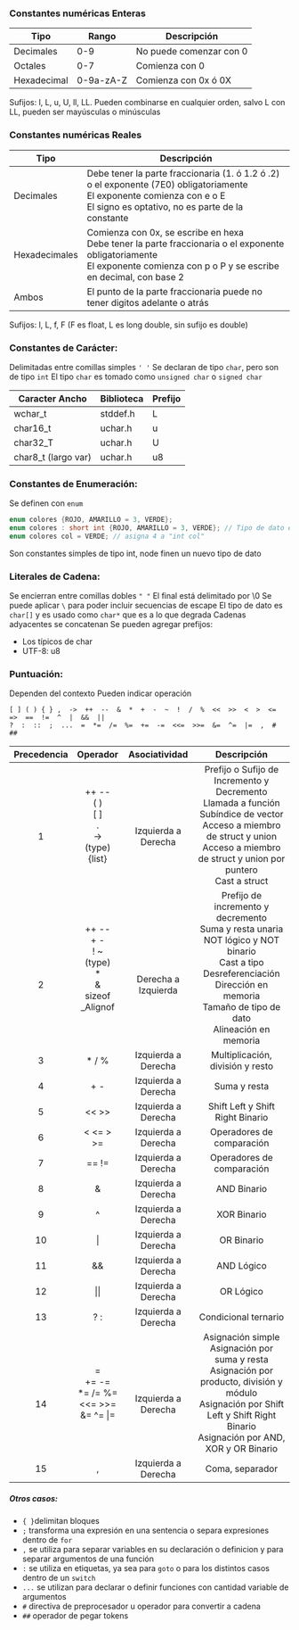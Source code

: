 ### Constantes numéricas Enteras

| Tipo        | Rango     | Descripción             |
| ----------- | --------- | ----------------------- |
| Decimales   | 0-9       | No puede comenzar con 0 |
| Octales     | 0-7       | Comienza con 0          |
| Hexadecimal | 0-9a-zA-Z | Comienza con 0x ó 0X    |
Sufijos: l, L, u, U, ll, LL. Pueden combinarse en cualquier orden, salvo L con LL, pueden ser mayúsculas o minúsculas

### Constantes numéricas Reales

| Tipo          | Descripción                                                                                                                                                                    |
| ------------- | ------------------------------------------------------------------------------------------------------------------------------------------------------------------------------ |
| Decimales     | Debe tener la parte fraccionaria (1. ó 1.2 ó .2) o el exponente (7E0) obligatoriamente<br>El exponente comienza con e o E<br>El signo es optativo, no es parte de la constante |
| Hexadecimales | Comienza con 0x, se escribe en hexa<br>Debe tener la parte fraccionaria o el exponente obligatoriamente<br>El exponente comienza con p o P y se escribe en decimal, con base 2 |
| Ambos         | El punto de la parte fraccionaria puede no tener digitos adelante o atrás                                                                                                      |
Sufijos: l, L, f, F (F es float, L es long double, sin sufijo es double)

### Constantes de Carácter:
Delimitadas entre comillas simples `' '`
Se declaran de tipo `char`, pero son de tipo `int`
El tipo `char` es tomado como `unsigned char` o `signed char` 

| Caracter Ancho      | Biblioteca | Prefijo |
| ------------------- | ---------- | ------- |
| wchar_t             | stddef.h   | L       |
| char16_t            | uchar.h    | u       |
| char32_T            | uchar.h    | U       |
| char8_t (largo var) | uchar.h    | u8      |

### Constantes de Enumeración:
Se definen con `enum`
```c
enum colores {ROJO, AMARILLO = 3, VERDE};
enum colores : short int {ROJO, AMARILLO = 3, VERDE}; // Tipo de dato explicito en C23
enum colores col = VERDE; // asigna 4 a "int col"
```
Son constantes simples de tipo int, node finen un nuevo tipo de dato

### Literales de Cadena:
Se encierran entre comillas dobles `" "`
El final está delimitado por  \\0
Se puede aplicar `\` para poder incluir secuencias de escape
El tipo de dato es `char[]` y es usado como `char*` que es a lo que degrada
Cadenas adyacentes se concatenan
Se pueden agregar prefijos:
- Los típicos de char
- UTF-8: u8

### Puntuación:
Dependen del contexto
Pueden indicar operación
```  
[ ] ( ) { } ,  ->  ++  --  &  *  +  -  ~  !  /  %  <<  >>  <  >  <=  =>  ==  !=  ^  |  &&  ||
?  :  ::  ;  ...  =  *=  /=  %=  +=  -=  <<=  >>=  &=  ^=  |=  ,  #  ##
```

|  Precedencia  |                              Operador                              |          Asociatividad          |                                                                                             Descripción                                                                                              |
| :-----------: | :----------------------------------------------------------------: | :-----------------------------: | :--------------------------------------------------------------------------------------------------------------------------------------------------------------------------------------------------: |
|   <br><br>1   |          ++  --<br>( )<br>\[ ]<br>.<br>-><br>(type){list}          |   <br><br>Izquierda a Derecha   |   Prefijo o Sufijo de Incremento y Decremento<br>Llamada a función<br>Subíndice de vector<br>Acceso a miembro de struct y union<br>Acceso a miembro de struct y union por puntero<br>Cast a struct   |
| <br><br><br>2 | ++  --<br>+  -<br>!  ~<br>(type)<br>\*<br>&<br>sizeof<br>\_Alignof | <br><br><br>Derecha a Izquierda | Prefijo de incremento y decremento<br>Suma y resta unaria<br>NOT lógico y NOT binario<br>Cast a tipo<br>Desreferenciación<br>Dirección en memoria<br>Tamaño de tipo de dato<br>Alineación en memoria |
|       3       |                              *  /  %                               |       Izquierda a Derecha       |                                                                                   Multiplicación, división y resto                                                                                   |
|       4       |                                +  -                                |       Izquierda a Derecha       |                                                                                             Suma y resta                                                                                             |
|       5       |                               <<  >>                               |       Izquierda a Derecha       |                                                                                   Shift Left y Shift Right Binario                                                                                   |
|       6       |                            <  <=  >  >=                            |       Izquierda a Derecha       |                                                                                      Operadores de comparación                                                                                       |
|       7       |                               ==  !=                               |       Izquierda a Derecha       |                                                                                      Operadores de comparación                                                                                       |
|       8       |                                 &                                  |       Izquierda a Derecha       |                                                                                             AND Binario                                                                                              |
|       9       |                                 ^                                  |       Izquierda a Derecha       |                                                                                             XOR Binario                                                                                              |
|      10       |                                 \|                                 |       Izquierda a Derecha       |                                                                                              OR Binario                                                                                              |
|      11       |                                 &&                                 |       Izquierda a Derecha       |                                                                                              AND Lógico                                                                                              |
|      12       |                                \|\|                                |       Izquierda a Derecha       |                                                                                              OR Lógico                                                                                               |
|      13       |                                ?  :                                |       Izquierda a Derecha       |                                                                                         Condicional ternario                                                                                         |
|  <br><br>14   |        =<br>+=  -=<br>*=  /=  %=<br><<=  >>=<br>&= ^=  \|=         |   <br><br>Izquierda a Derecha   |      Asignación simple<br>Asignación por suma y resta<br>Asignación por producto, división y módulo<br>Asignación por Shift Left y Shift Right Binario<br>Asignación por AND, XOR y OR Binario       |
|      15       |                                 ,                                  |       Izquierda a Derecha       |                                                                                           Coma, separador                                                                                            |
##### Otros casos:
- `{ }`delimitan bloques
- `;` transforma una expresión en una sentencia o separa expresiones dentro de `for`
- `,` se utiliza para separar variables en su declaración o definicion y para separar argumentos de una función
- `:` se utiliza en etiquetas, ya sea para `goto` o para los distintos casos dentro de un `switch`
- `...` se utilizan para declarar o definir funciones con cantidad variable de argumentos
- `#` directiva de preprocesador u operador para convertir a cadena
- `##` operador de pegar tokens

